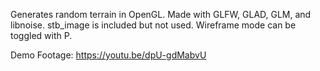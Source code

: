 Generates random terrain in OpenGL. Made with GLFW, GLAD, GLM, and libnoise. stb_image is included but not used. Wireframe mode can be toggled with P.

Demo Footage: https://youtu.be/dpU-gdMabvU

